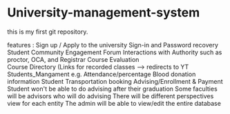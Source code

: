 # University-management-system
this is my first git repository.

features :
Sign up / Apply to the university
Sign-in and Password recovery 
Student Community Engagement Forum 
Interactions with Authority such as proctor, OCA, and Registrar 
Course Evaluation  
Course Directory (Links for recorded classes --> redirects to YT   
Students_Mangament e.g. Attendance/percentage 
Blood donation information
Student Transportation booking
Advising/Enrollment & Payment
Student won't be able to do advising after their graduation
Some faculties will be advisors who will do advising
There will be different perspectives view for each entity
The admin will be able to view/edit the entire database
